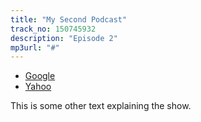 ```yaml
---
title: "My Second Podcast"
track_no: 150745932
description: "Episode 2"
mp3url: "#"
---
```


<ul>
    <li><a href="http://google.com">Google</a></li>
    <li><a href="http://yahoo.com">Yahoo</a></li>
</ul>
<p>
    This is some other text explaining the show.
</p>
